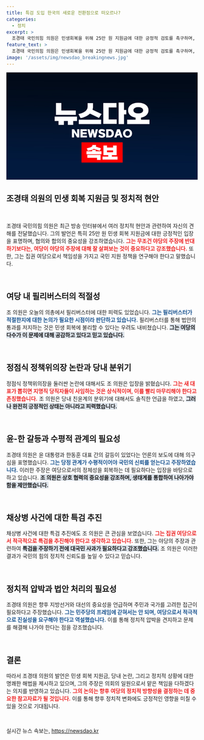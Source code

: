 ```yaml
---
title: 특검 도입 한국의 새로운 전환점으로 떠오르나?
categories:
  - 정치
excerpt: >
  조경태 국민의힘 의원은 민생회복을 위해 25만 원 지원금에 대한 긍정적 검토를 촉구하며, 여야 협의를 강조했다. 필리버스터 논란에 대해 당의 책임을 다해야 한다며, 여당 내 이견도 있음을 시사했다.
feature_text: >
  조경태 국민의힘 의원은 민생회복을 위해 25만 원 지원금에 대한 긍정적 검토를 촉구하며, 여야 협의를 강조했다. 필리버스터 논란에 대해 당의 책임을 다해야 한다며, 여당 내 이견도 있음을 시사했다.
image: '/assets/img/newsdao_breakingnews.jpg'
---
```


<p><img src="/assets/img/newsdao_breakingnews.jpg" alt="cryptoinkorea 속보" /></p>

<h2 data-ke-size="size26">조경태 의원의 민생 회복 지원금 및 정치적 현안</h2>

<p data-ke-size="size16">&nbsp;</p>

<p>조경태 국민의힘 의원은 최근 방송 인터뷰에서 여러 정치적 현안과 관련하여 자신의 견해를 전달했습니다. 그의 발언은 특히 25만 원 민생 회복 지원금에 대한 긍정적인 입장을 표명하며, 협의와 합의의 중요성을 강조하였습니다. <b><span style="color: #ee2323;">그는 무조건 야당의 주장에 반대하기보다는, 여당이 야당의 주장에 대해 잘 살펴보는 것이 중요하다고 강조했습니다.</span></b> 또한, 그는 집권 여당으로서 책임성을 가지고 국민 지원 정책을 연구해야 한다고 말했습니다. </p>

<p data-ke-size="size16">&nbsp;</p>

<h2 data-ke-size="size26">여당 내 필리버스터의 적절성</h2>

<p>조 의원은 오늘의 의총에서 필리버스터에 대한 피력도 있었습니다. <b><span style="color: #1a5490;">그는 필리버스터가 적절한지에 대한 논의가 필요한 시점이라 판단하고 있습니다.</span></b> 필리버스터를 통해 법안의 통과를 저지하는 것은 민생 회복에 불리할 수 있다는 우려도 내비쳤습니다. <b><span style="background-color: #21538527;">그는 여당의 다수가 이 문제에 대해 공감하고 있다고 믿고 있습니다.</span></b> </p>

<p data-ke-size="size16">&nbsp;</p>

<h2 data-ke-size="size26">정점식 정책위의장 논란과 당내 분위기</h2>

<p>정점식 정책위의장을 둘러싼 논란에 대해서도 조 의원은 입장을 밝혔습니다. <b><span style="color: #ee2323;">그는 새 대표가 뽑히면 지명직 당직자들이 사임하는 것은 상식적이며, 이를 빨리 마무리해야 한다고 존칭했습니다.</span></b> 조 의원은 당내 친윤계의 분위기에 대해서도 솔직한 언급을 하였고, <b><span style="background-color: #21538527;">그러나 완전히 긍정적인 상태는 아니라고 피력했습니다.</span></b> </p>

<p data-ke-size="size16">&nbsp;</p>

<h2 data-ke-size="size26">윤-한 갈등과 수평적 관계의 필요성</h2>

<p>조경태 의원은 윤 대통령과 한동훈 대표 간의 갈등이 있었다는 언론의 보도에 대해 의구심을 표명했습니다. <b><span style="color: #1a5490;">그는 당정 관계가 수평적이어야 국민의 신뢰를 얻는다고 주장하였습니다.</span></b> 이러한 주장은 여당으로서의 정체성을 회복하는 데 필요하다는 입장을 바탕으로 하고 있습니다. <b><span style="background-color: #21538527;">조 의원은 상호 협력의 중요성을 강조하며, 생태계를 통합하여 나아가야 함을 제안했습니다.</span></b></p>

<p data-ke-size="size16">&nbsp;</p>

<h2 data-ke-size="size26">채상병 사건에 대한 특검 추진</h2>

<p>채상병 사건에 대한 특검 추진에도 조 의원은 큰 관심을 보였습니다. <b><span style="color: #ee2323;">그는 집권 여당으로서 적극적으로 특검을 추진해야 한다고 생각하고 있습니다.</span></b> 또한, 그는 야당의 주장과 관련하여 <b><span style="background-color: #21538527;">특검을 주장하기 전에 대국민 사과가 필요하다고 강조했습니다.</span></b>  조 의원은 이러한 결과가 국민의 힘의 정치적 신뢰도를 높일 수 있다고 믿습니다. </p>

<p data-ke-size="size16">&nbsp;</p>

<h2 data-ke-size="size26">정치적 압박과 법안 처리의 필요성</h2>

<p>조경태 의원은 향후 지방선거와 대선의 중요성을 언급하며 주민과 국가를 고려한 접근이 필요하다고 주장했습니다. <b><span style="color: #1a5490;">그는 민주당의 프레임에 갇혀서는 안 되며, 여당으로서 적극적으로 진실성을 요구해야 한다고 역설했습니다.</span></b> 이를 통해 정치적 압박을 견지하고 문제를 해결해 나가야 한다는 점을 강조했습니다. </p>

<p data-ke-size="size16">&nbsp;</p>

<h2 data-ke-size="size26">결론</h2>

<p>따라서 조경태 의원의 발언은 민생 회복 지원금, 당내 논란, 그리고 정치적 상황에 대한 명쾌한 해법을 제시하고 있으며, 그의 주장은 의회의 일원으로서 맡은 책임을 다하겠다는 의지를 반영하고 있습니다. <b><span style="color: #ee2323;">그의 논의는 향후 여당의 정치적 방향성을 결정하는 데 중요한 참고자료가 될 것입니다.</span></b> 이를 통해 향후 정치적 변화에도 긍정적인 영향을 미칠 수 있을 것으로 기대됩니다. </p>

<p data-ke-size="size16">&nbsp;</p>
실시간 뉴스 속보는, <a href="https://newsdao.kr" rel="dofollow">https://newsdao.kr</a>


